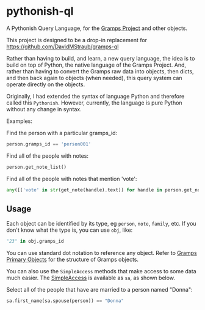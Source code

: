 # pythonish-ql

A Pythonish Query Language, for the [Gramps Project](https://gramps-project.org/) and other objects.

This project is designed to be a drop-in replacement for https://github.com/DavidMStraub/gramps-ql

Rather than having to build, and learn, a new query language, the idea
is to build on top of Python, the native language of the Gramps Project.
And, rather than having to convert the Gramps raw data into objects, then dicts, and
then back again to objects (when needed), this query system can operate directly
on the objects.

Originally, I had extended the syntax of language Python and therefore called this
`Pythonish`. However, currently, the language is pure Python without any change in
syntax.

Examples:

Find the person with a particular gramps_id:

```python
person.gramps_id == 'person001'
```

Find all of the people with notes:

```python
person.get_note_list()
```
Find all of the people with notes that mention 'vote':

```python
any([('vote' in str(get_note(handle).text)) for handle in person.get_note_list()])
```

## Usage

Each object can be identified by its type, eg `person`, `note`, `family`, etc. If you don't know
what the type is, you can use `obj`, like:

```python
"23" in obj.gramps_id
```
You can use standard dot notation to reference any object. Refer to [Gramps Primary Objects](https://www.gramps-project.org/wiki/index.php/Using_database_API#Primary_Objects) for the structure of Gramps objects.

You can also use the `SimpleAccess` methods that make access to some data much easier. The [SimpleAccess](https://gramps-project.org/docs/simple.html#module-gramps.gen.simple._simpleaccess) is available as `sa`, as shown below.

Select all of the people that have are married to a person named "Donna":

```python
sa.first_name(sa.spouse(person)) == "Donna"
```
